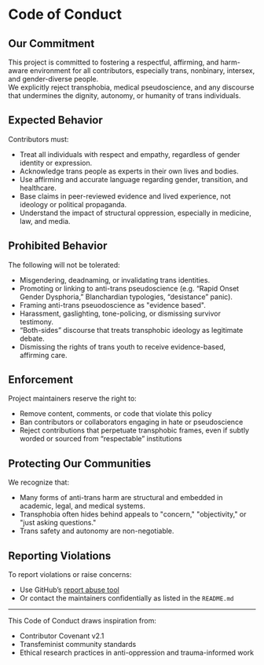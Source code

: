 <!-- markdownlint-disable MD033 MD013-->

# Code of Conduct

## Our Commitment

This project is committed to fostering a respectful, affirming, and harm-aware environment for all contributors, especially trans, nonbinary, intersex, and gender-diverse people.  
We explicitly reject transphobia, medical pseudoscience, and any discourse that undermines the dignity, autonomy, or humanity of trans individuals.

## Expected Behavior

Contributors must:

- Treat all individuals with respect and empathy, regardless of gender identity or expression.
- Acknowledge trans people as experts in their own lives and bodies.
- Use affirming and accurate language regarding gender, transition, and healthcare.
- Base claims in peer-reviewed evidence and lived experience, not ideology or political propaganda.
- Understand the impact of structural oppression, especially in medicine, law, and media.

## Prohibited Behavior

The following will not be tolerated:

- Misgendering, deadnaming, or invalidating trans identities.
- Promoting or linking to anti-trans pseudoscience (e.g. “Rapid Onset Gender Dysphoria,” Blanchardian typologies, “desistance” panic).
- Framing anti-trans pseuodoscience as "evidence based".
- Harassment, gaslighting, tone-policing, or dismissing survivor testimony.
- “Both-sides” discourse that treats transphobic ideology as legitimate debate.
- Dismissing the rights of trans youth to receive evidence-based, affirming care.

## Enforcement

Project maintainers reserve the right to:

- Remove content, comments, or code that violate this policy
- Ban contributors or collaborators engaging in hate or pseudoscience
- Reject contributions that perpetuate transphobic frames, even if subtly worded or sourced from “respectable” institutions

## Protecting Our Communities

We recognize that:

- Many forms of anti-trans harm are structural and embedded in academic, legal, and medical systems.
- Transphobia often hides behind appeals to "concern," "objectivity," or "just asking questions."
- Trans safety and autonomy are non-negotiable.

## Reporting Violations

To report violations or raise concerns:

- Use GitHub’s [report abuse tool](https://github.com/contact/report-abuse)
- Or contact the maintainers confidentially as listed in the `README.md`

---

This Code of Conduct draws inspiration from:

- Contributor Covenant v2.1
- Transfeminist community standards
- Ethical research practices in anti-oppression and trauma-informed work
